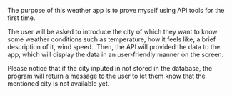 The purpose of this  weather app is to prove myself using API tools for the first time.

The user will be asked to introduce the city of which they want to know some weather conditions such as temperature, how it feels like, a brief description of it, wind speed...Then, the API will provided the data to the app, which will display the data in an user-friendly manner  on the screen.

Please notice that if the city inputed in not stored in the database, the program will return a message to the user to let them know that the mentioned city is not available yet.
